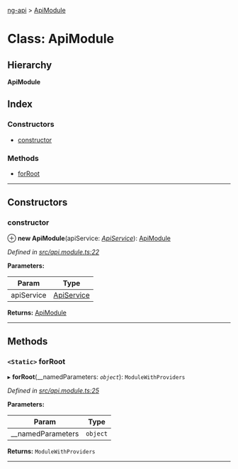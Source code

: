 [ng-api](../README.md) > [ApiModule](../classes/apimodule.md)

# Class: ApiModule

## Hierarchy

**ApiModule**

## Index

### Constructors

* [constructor](apimodule.md#constructor)

### Methods

* [forRoot](apimodule.md#forroot)

---

## Constructors

<a id="constructor"></a>

###  constructor

⊕ **new ApiModule**(apiService: *[ApiService](apiservice.md)*): [ApiModule](apimodule.md)

*Defined in [src/api.module.ts:22](https://github.com/salsita/ng-modules/blob/34a93e1/libs/ng-api/src/api.module.ts#L22)*

**Parameters:**

| Param | Type |
| ------ | ------ |
| apiService | [ApiService](apiservice.md) |

**Returns:** [ApiModule](apimodule.md)

___

## Methods

<a id="forroot"></a>

### `<Static>` forRoot

▸ **forRoot**(__namedParameters: *`object`*): `ModuleWithProviders`

*Defined in [src/api.module.ts:25](https://github.com/salsita/ng-modules/blob/34a93e1/libs/ng-api/src/api.module.ts#L25)*

**Parameters:**

| Param | Type |
| ------ | ------ |
| __namedParameters | `object` |

**Returns:** `ModuleWithProviders`

___

